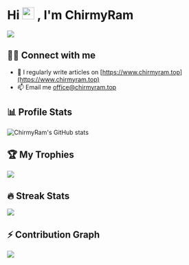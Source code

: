 <h1 align="left">
Hi <img src="https://media.giphy.com/media/hvRJCLFzcasrR4ia7z/giphy.gif" width="28"> , I'm ChirmyRam
</h1>

<p align="left">
  <a href="https://readme-typing-svg.herokuapp.com/demo/">
    <img src="https://readme-typing-svg.herokuapp.com?color=0C697A&lines=This+is+ChirmyRam's+github+profile."/>
  </a>
</p>

## 🙋‍♂️ Connect with me
- 📝 I regularly write articles on [https://www.chirmyram.top](https://www.chirmyram.top)
- 📫 Email me office@chirmyram.top

## 📊 Profile Stats
![ChirmyRam's GitHub stats](https://github-readme-stats.vercel.app/api?username=ChirmyRam&theme=vue-dark&show_icons=true)

## 🏆 My Trophies
<p align="left">
  <a href="https://github.com/ryo-ma/github-profile-trophy">
    <img src="https://github-profile-trophy.vercel.app/?username=ChirmyRam&theme=flat&no-frame=true&column=9"/>
  </a>
</p>

## 🔥 Streak Stats
<p align="left">
  <a href="https://git.io/streak-stats">
    <img src="http://github-readme-streak-stats.herokuapp.com?user=ChirmyRam&theme=gruvbox&hide_border=true&background=07183DF7&fire=DD2727&ring=19BCDD&dates=2DCBDD&currStreakNum=DDAB07"/>
  </a>
</p>

## ⚡ Contribution Graph
<p align="left">
  <a href="https://github.com/ashutosh00710/github-readme-activity-graph">
    <img src="https://activity-graph.herokuapp.com/graph?username=ChirmyRam&theme=github&area=true&hide_border=true"/>
  </a>
</p>
